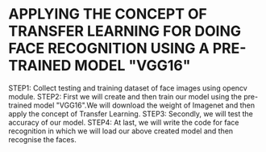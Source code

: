 # APPLYING THE CONCEPT OF TRANSFER LEARNING FOR DOING FACE RECOGNITION USING A PRE-TRAINED MODEL "VGG16"
STEP1: Collect testing and training dataset of face images using opencv module.
STEP2: First we will create and then train our model using the pre-trained model "VGG16".We will download the weight of Imagenet and then apply the concept of Transfer Learning.
STEP3: Secondly, we will test the accuracy of our model.
STEP4: At last, we will write the code for face recognition in which we will load our above created model and then recognise the faces.
